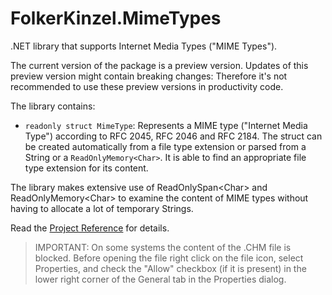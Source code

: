 # FolkerKinzel.MimeTypes
.NET library that supports Internet Media Types ("MIME Types"). 

The current version of the package is a preview version. Updates of this preview version might contain breaking changes: Therefore it's not recommended to use these preview versions in productivity code.

The library contains:
* `readonly struct MimeType`: Represents a MIME type ("Internet Media Type") according to RFC 2045, RFC 2046 and RFC 2184. The struct can be created automatically from a file type extension or parsed from a String or a `ReadOnlyMemory<Char>`. It is able to find an appropriate file type extension for its content.

The library makes extensive use of ReadOnlySpan&lt;Char&gt; and ReadOnlyMemory&lt;Char&gt; to examine the content of MIME types without having to allocate a lot of temporary Strings.

Read the [Project Reference](https://github.com/FolkerKinzel/MimeTypes/blob/master/ProjectReference/1.0.0-alpha.1/FolkerKinzel.MimeTypes.Reference.en.chm) for details.

> IMPORTANT: On some systems the content of the .CHM file is blocked. Before opening the file right click on the file icon, select Properties, and check the "Allow" checkbox (if it is present) in the lower right corner of the General tab in the Properties dialog.


